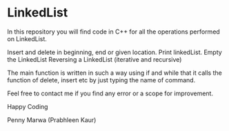 # LinkedList
In this repository you will find code in C++ for all the operations performed on LinkedList.

Insert and delete in beginning, end or given location. Print linkedList. Empty the LinkedList Reversing a LinkedList (iterative and recursive)

The main function is written in such a way using if and while that it calls the function of delete, insert etc by just typing the name of command.

Feel free to contact me if you find any error or a scope for improvement.

Happy Coding

Penny Marwa
(Prabhleen Kaur)
